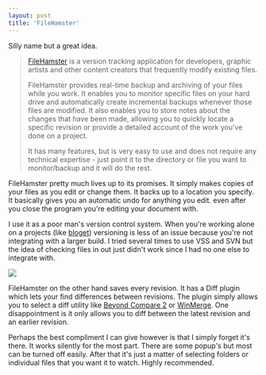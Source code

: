 ```yaml
---
layout: post
title: 'FileHamster'
---
```

Silly name but a great idea.

> [FileHamster](http://www.mogware.com/FileHamster/) is a version tracking application for developers, graphic artists and other content creators that frequently modify existing files. 
> 
> FileHamster provides real-time backup and archiving of your files while you work. It enables you to monitor specific files on your hard drive and automatically create incremental backups whenever those files are modified. It also enables you to store notes about the changes that have been made, allowing you to quickly locate a specific revision or provide a detailed account of the work you've done on a project. 
> 
> It has many features, but is very easy to use and does not require any technical expertise - just point it to the directory or file you want to monitor/backup and it will do the rest.

FileHamster pretty much lives up to its promises. It simply makes copies of your files as you edit or change them. It backs up to a location you specify. It basically gives you an automatic undo for anything you edit. even after you close the program you're editing your document with.

I use it as a poor man's version control system. When you're working alone on a projects (like [bloget](/bloget)) versioning is less of an issue because you're not integrating with a larger build. I tried several times to use VSS and SVN but the idea of checking files in out just didn't work since I had no one else to integrate with.

![](http://s3.amazonaws.com/BlueOnionSoftware/Blog/filehamster.png)

FileHamster on the other hand saves every revision. It has a Diff plugin which lets your find differences between revisions. The plugin simply allows you to select a diff utility like [Beyond Compare 2](http://www.scootersoftware.com/) or [WinMerge](http://winmerge.org/). One disappointment is it only allows you to diff between the latest revision and an earlier revision.

Perhaps the best compliment I can give however is that I simply forget it's there. It works silently for the most part. There are some popup's but most can be turned off easily. After that it's just a matter of selecting folders or individual files that you want it to watch. Highly recommended.
